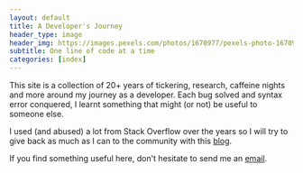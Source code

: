 ```yaml
---
layout: default
title: A Developer's Journey
header_type: image
header_img: https://images.pexels.com/photos/1670977/pexels-photo-1670977.jpeg
subtitle: One line of code at a time
categories: [index]
---
```

This site is a collection of 20+ years of tickering, research, caffeine nights and more around my journey as a developer.  Each bug solved and syntax error conquered, I learnt something that might (or not) be useful to someone else.

I used (and abused) a lot from Stack Overflow over the years so I will try to give back as much as I can to the community with this [blog](https://oaxley.github.io/blog/).

If you find something useful here, don't hesitate to send me an [email](mailto:oaxley@duck.com).
